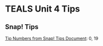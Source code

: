 # TEALS Unit 4 Tips

## Snap! Tips
[Tip Numbers from Snap! Tips Document][]: 0, 19

[Tip Numbers from Snap! Tips Document]: https://github.com/TEALSK12/introduction-to-computer-science/blob/master/Snap%20Tips.docx?raw=true
